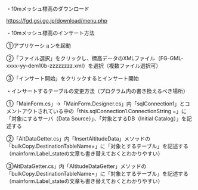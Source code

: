 ・10mメッシュ標高のダウンロード

https://fgd.gsi.go.jp/download/menu.php


・10mメッシュ標高のインサート方法

①アプリケーションを起動

②「ファイル選択」をクリックし、標高データのXMLファイル（FG-GML-xxxx-yy-dem10b-zzzzzzzz.xml）を選択（複数ファイル選択可）

③「インサート開始」をクリックするとインサート開始



・インサートするテーブルの変更方法（プログラム内の書き換えるべき場所）

①「MainForm.cs」→「MainForm.Designer.cs」内「sqlConnection1」とコメントアウトされている中の「this.sqlConnection1.ConnectionString =」に「対象にするサーバ（Data Source）」、「対象とするDB（Initial Catalog）」を記述する

②「AltDataGetter.cs」内「InsertAltitudeData」メソッドの「bulkCopy.DestinationTableName=」に「対象とするテーブル」を記述する（mainform.Label_stateの文章も書き替えておくとわかりやすい）

③AltDataGetter.cs」内「AltitudeDataGetter」メソッドの「bulkCopy.DestinationTableName=」に「対象とするテーブル」を記述する（mainform.Label_stateの文章も書き替えておくとわかりやすい）
